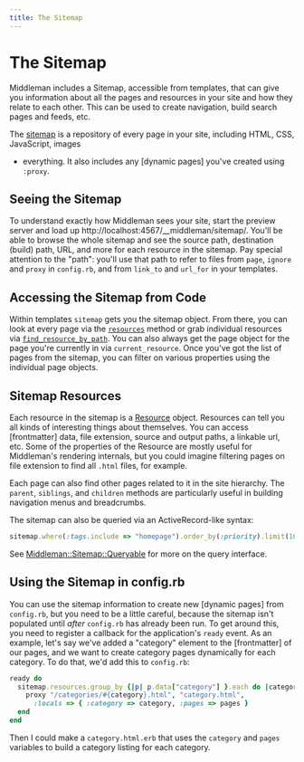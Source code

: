 ```yaml
---
title: The Sitemap
---
```


# The Sitemap

Middleman includes a Sitemap, accessible from templates, that can give you
information about all the pages and resources in your site and how they relate
to each other. This can be used to create navigation, build search pages and
feeds, etc.

The [sitemap](http://rubydoc.info/gems/middleman-core/Middleman/Sitemap) is a
repository of every page in your site, including HTML, CSS, JavaScript, images
- everything. It also includes any [dynamic pages] you've created using
`:proxy`. 

## Seeing the Sitemap

To understand exactly how Middleman sees your site, start the preview server
and load up http://localhost:4567/__middleman/sitemap/. You'll be able to
browse the whole sitemap and see the source path, destination (build) path,
URL, and more for each resource in the sitemap. Pay special attention to the
"path": you'll use that path to refer to files from `page`, `ignore` and
`proxy` in `config.rb`, and from `link_to` and `url_for` in your templates.

## Accessing the Sitemap from Code

Within templates `sitemap` gets you the sitemap object. From there, you can
look at every page via the
[`resources`](http://rubydoc.info/gems/middleman-core/Middleman/Sitemap/Store#resources-instance_method)
method or grab individual resources via
[`find_resource_by_path`](http://rubydoc.info/gems/middleman-core/Middleman/Sitemap/Store#find_resource_by_path-instance_method).
You can also always get the page object for the page you're currently in via
`current_resource`. Once you've got the list of pages from the sitemap, you can
filter on various properties using the individual page objects.

## Sitemap Resources

Each resource in the sitemap is a
[Resource](http://rubydoc.info/gems/middleman-core/Middleman/Sitemap/Resource)
object. Resources can tell you all kinds of interesting things about
themselves. You can access [frontmatter] data, file extension, source and
output paths, a linkable url, etc. Some of the properties of the Resource are
mostly useful for Middleman's rendering internals, but you could imagine
filtering pages on file extension to find all `.html` files, for example.

Each page can also find other pages related to it in the site hierarchy. The
`parent`, `siblings`, and `children` methods are particularly useful in
building navigation menus and breadcrumbs.

The sitemap can also be queried via an ActiveRecord-like syntax:

```ruby
sitemap.where(:tags.include => "homepage").order_by(:priority).limit(10)
```

See [Middleman::Sitemap::Queryable](http://rubydoc.info/gems/middleman-core/Middleman/Sitemap/Queryable) for more on the query interface.

## Using the Sitemap in config.rb

You can use the sitemap information to create new [dynamic pages] from
`config.rb`, but you need to be a little careful, because the sitemap isn't
populated until *after* `config.rb` has already been run. To get around this,
you need to register a callback for the application's `ready` event. As an
example, let's say we've added a "category" element to the [frontmatter] of our
pages, and we want to create category pages dynamically for each category. To
do that, we'd add this to `config.rb`:

``` ruby
ready do
  sitemap.resources.group_by {|p| p.data["category"] }.each do |category, pages|
    proxy "/categories/#{category}.html", "category.html", 
      :locals => { :category => category, :pages => pages }
  end
end
```

Then I could make a `category.html.erb` that uses the `category` and `pages`
variables to build a category listing for each category.
